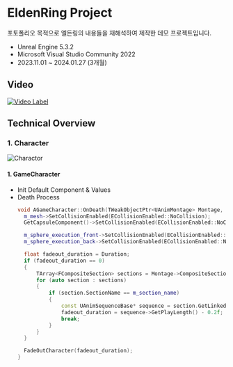 EldenRing Project
===============================
포토폴리오 목적으로 엘든링의 내용들을 재해석하여 제작한 데모 프로젝트입니다. 

* Unreal Engine 5.3.2
* Microsoft Visual Studio Community 2022
* 2023.11.01 ~ 2024.01.27 (3개월)

Video
----------
[![Video Label](http://img.youtube.com/vi/ZO0a9uATi-o/0.jpg)](https://youtu.be/ZO0a9uATi-o)

Technical Overview
------------------

### 1. Character
![Charactor](https://github.com/yolong1020/EldenRing/assets/87303898/63739cc3-0bff-4242-9309-f3c2f8cea049)
#### 1. GameCharacter
* Init Default Component & Values
* Death Process
  ```C++
  void AGameCharacter::OnDeath(TWeakObjectPtr<UAnimMontage> Montage, const float& Duration) {
	m_mesh->SetCollisionEnabled(ECollisionEnabled::NoCollision);
	GetCapsuleComponent()->SetCollisionEnabled(ECollisionEnabled::NoCollision);

	m_sphere_execution_front->SetCollisionEnabled(ECollisionEnabled::NoCollision);
	m_sphere_execution_back->SetCollisionEnabled(ECollisionEnabled::NoCollision);

	float fadeout_duration = Duration;
	if (fadeout_duration == 0)
	{
		TArray<FCompositeSection> sections = Montage->CompositeSections;
		for (auto section : sections)
		{
			if (section.SectionName == m_section_name)
			{
				const UAnimSequenceBase* sequence = section.GetLinkedSequence();
				fadeout_duration = sequence->GetPlayLength() - 0.2f;
				break;
			}
		}
	}

	FadeOutCharacter(fadeout_duration);
  }
  ```
